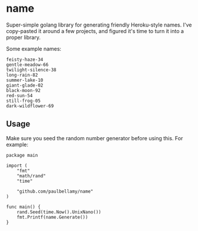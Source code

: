 # name

Super-simple golang library for generating friendly Heroku-style names. I've copy-pasted it
around a few projects, and figured it's time to turn it into a proper library.

Some example names:

```
feisty-haze-34
gentle-meadow-66
twilight-silence-38
long-rain-82
summer-lake-10
giant-glade-02
black-moon-92
red-sun-54
still-frog-05
dark-wildflower-69
```

## Usage

Make sure you seed the random number generator before using this. For example:
```
package main

import (
	"fmt"
	"math/rand"
	"time"

	"github.com/paulbellamy/name"
)

func main() {
	rand.Seed(time.Now().UnixNano())
	fmt.Printf(name.Generate())
}
```
